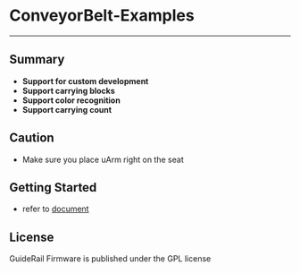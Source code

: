 # **ConveyorBelt-Examples**

----------
## Summary
* **Support for custom development**
* **Support carrying blocks**
* **Support color recognition**
* **Support carrying count**
## Caution
* Make sure you place uArm right on the seat

## Getting Started

- refer to [document](doc/)

## License
GuideRail Firmware is published under the GPL license